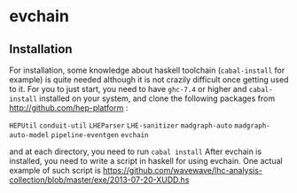 evchain
=======

Installation
------------


For installation, some knowledge about haskell toolchain
(`cabal-install` for example) is quite needed although it is not crazily
difficult once getting used to it. For you to just start, you need to
have `ghc-7.4` or higher and `cabal-install` installed on your system, and
clone the following packages from http://github.com/hep-platform :

`HEPUtil`
`conduit-util`
`LHEParser`
`LHE-sanitizer`
`madgraph-auto`
`madgraph-auto-model`
`pipeline-eventgen`
`evchain`

and at each directory, you need to run `cabal install`
After evchain is installed, you need to write a script in haskell for
using evchain.
One actual example of such script is
 https://github.com/wavewave/lhc-analysis-collection/blob/master/exe/2013-07-20-XUDD.hs
